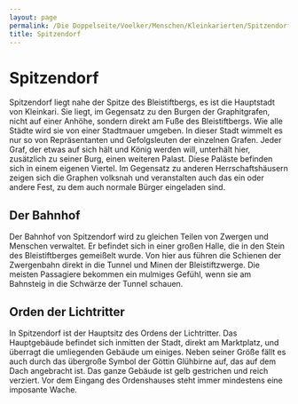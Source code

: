 ```yaml
---
layout: page
permalink: /Die Doppelseite/Voelker/Menschen/Kleinkarierten/Spitzendorf
title: Spitzendorf
---
```


# Spitzendorf

Spitzendorf liegt nahe der Spitze des Bleistiftbergs, es ist die Hauptstadt von Kleinkari. Sie liegt, im Gegensatz zu den Burgen der Graphitgrafen, nicht auf einer Anhöhe, sondern direkt am Fuße des Bleistiftbergs. Wie alle Städte wird sie von einer Stadtmauer umgeben. In dieser Stadt wimmelt es nur so von Repräsentanten und Gefolgsleuten der einzelnen Grafen. Jeder Graf, der etwas auf sich hält und König werden will, unterhält hier, zusätzlich zu seiner Burg, einen weiteren Palast. Diese Paläste befinden sich in einem eigenen Viertel. Im Gegensatz zu anderen Herrschaftshäusern zeigen sich die Graphen volksnah und veranstalten auch das ein oder andere Fest, zu dem auch normale Bürger eingeladen sind.

## Der Bahnhof

Der Bahnhof von Spitzendorf wird zu gleichen Teilen von Zwergen und Menschen verwaltet. Er befindet sich in einer großen Halle, die in den Stein des Bleistiftberges gemeißelt wurde. Von hier aus führen die Schienen der Zwergenbahn direkt in die Tunnel und Minen der Bleistiftzwerge. Die meisten Passagiere bekommen ein mulmiges Gefühl, wenn sie am Bahnsteig in die Schwärze der Tunnel schauen.

## Orden der Lichtritter

In Spitzendorf ist der Hauptsitz des Ordens der Lichtritter. Das Hauptgebäude befindet sich inmitten der Stadt, direkt am Marktplatz, und überragt die umliegenden Gebäude um einiges. Neben seiner Größe fällt es auch durch das übergroße Symbol der Göttin Glühbirne auf, das auf dem Dach angebracht ist. Das ganze Gebäude ist gelb gestrichen und reich verziert. Vor dem Eingang des Ordenshauses steht immer mindestens eine imposante Wache.

